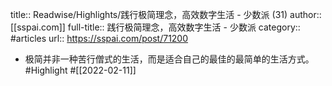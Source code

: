 title:: Readwise/Highlights/践行极简理念，高效数字生活 - 少数派 (31)
author:: [[sspai.com]]
full-title:: 践行极简理念，高效数字生活 - 少数派
category:: #articles
url:: https://sspai.com/post/71200

- 极简并非一种苦行僧式的生活，而是适合自己的最佳的最简单的生活方式。 #Highlight #[[2022-02-11]]